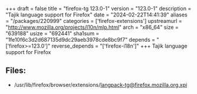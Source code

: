 +++
draft = false
title = "firefox-tg 123.0-1"
version = "123.0-1"
description = "Tajik language support for Firefox"
date = "2024-02-22T14:41:39"
aliases = "/packages/220999"
categories = ['firefox-extensions']
upstreamurl = "http://www.mozilla.org/projects/l10n/mlp.html"
arch = "x86_64"
size = "639188"
usize = "692441"
sha1sum = "1fe10f6c3d2d687135d9dc29aeb3978cde8bc9f7"
depends = "['firefox>=123.0']"
reverse_depends = "['firefox-i18n']"
+++
Tajik language support for Firefox

## Files: 
* /usr/lib/firefox/browser/extensions/langpack-tg@firefox.mozilla.org.xpi
